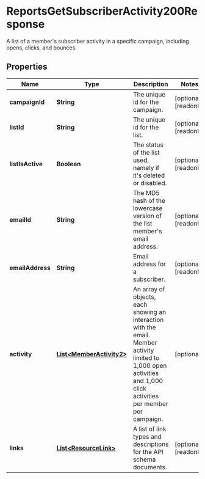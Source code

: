 

# ReportsGetSubscriberActivity200Response

A list of a member's subscriber activity in a specific campaign, including opens, clicks, and bounces.

## Properties

| Name | Type | Description | Notes |
|------------ | ------------- | ------------- | -------------|
|**campaignId** | **String** | The unique id for the campaign. |  [optional] [readonly] |
|**listId** | **String** | The unique id for the list. |  [optional] [readonly] |
|**listIsActive** | **Boolean** | The status of the list used, namely if it&#39;s deleted or disabled. |  [optional] [readonly] |
|**emailId** | **String** | The MD5 hash of the lowercase version of the list member&#39;s email address. |  [optional] [readonly] |
|**emailAddress** | **String** | Email address for a subscriber. |  [optional] [readonly] |
|**activity** | [**List&lt;MemberActivity2&gt;**](MemberActivity2.md) | An array of objects, each showing an interaction with the email. Member activity limited to 1,000 open activities and 1,000 click activities per member per campaign. |  [optional] |
|**links** | [**List&lt;ResourceLink&gt;**](ResourceLink.md) | A list of link types and descriptions for the API schema documents. |  [optional] [readonly] |



